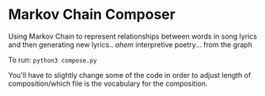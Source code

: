 # Markov Chain Composer

Using Markov Chain to represent relationships between words in song lyrics and then generating new lyrics.. _ahem_ interpretive poetry... from the graph

To run: `python3 compose.py`

You'll have to slightly change some of the code in order to adjust length of composition/which file is the vocabulary for the composition.
